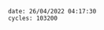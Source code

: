 

                date: 26/04/2022 04:17:30
                cycles: 103200

                         